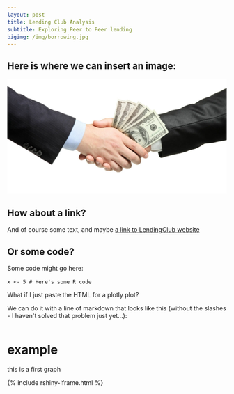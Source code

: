 ```yaml
---
layout: post
title: Lending Club Analysis
subtitle: Exploring Peer to Peer lending
bigimg: /img/borrowing.jpg
---
```

## Here is where we can insert an image:

![Borrowing Money logo](/img/borrowing.jpg)

## How about a link?

And of course some text, and maybe [a link to LendingClub website](https://www.lendingclub.com/)

## Or some code?

Some code might go here:

```
x <- 5 # Here's some R code
```

What if I just paste the HTML for a plotly plot?

We can do it with a line of markdown that looks like this (without the slashes - I haven't solved that problem just yet...):
```

```
# example

this is a first graph

{% include rshiny-iframe.html %}
